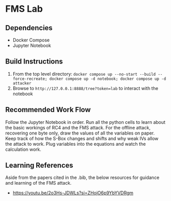 # FMS Lab

## Dependencies
- Docker Compose
- Jupyter Notebook

## Build Instructions
1) From the top level directory: `docker compose up --no-start --build --force-recreate; docker compose up -d notebook; docker compose up -d attacker`
2) Browse to `http://127.0.0.1:8888/tree?token=lab` to interact with the notebook


## Recommended Work Flow
Follow the Jupyter Notebook in order. Run all the python cells to learn about the basic workings of RC4 and the FMS attack. For the offline attack, recovering one byte only, draw the values of all the variables on paper. Keep track of how the S-Box changes and shifts and why weak IVs allow the attack to work. Plug variables into the equations and watch the calculation work. 

## Learning References
Aside from the papers cited in the .bib, the below resources for guidance and learning of the FMS attack.
- https://youtu.be/2o3Hs-JDWLs?si=ZHojO6p9YbYVDRgm

